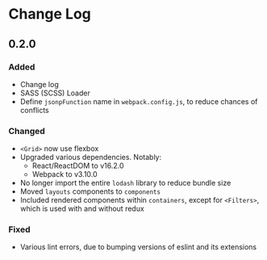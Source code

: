 # Change Log

## 0.2.0

### Added
- Change log
- SASS (SCSS) Loader
- Define `jsonpFunction` name in `webpack.config.js`, to reduce chances of conflicts

### Changed
- `<Grid>` now use flexbox
- Upgraded various dependencies. Notably:
  - React/ReactDOM to v16.2.0
  - Webpack to v3.10.0
- No longer import the entire `lodash` library to reduce bundle size
- Moved `layouts` components to `components`
- Included rendered components within `containers`, except for `<Filters>`,
  which is used with and without redux

### Fixed
- Various lint errors, due to bumping versions of eslint and its extensions
